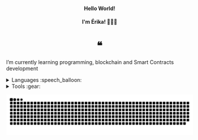 
<h4 align="center">Hello World!	</h4>
<h4 align="center">I'm Érika! 👩🏻‍💻</h4>
<h1 align="center">❝</h1>

<div align="">
I’m currently learning programming, blockchain and Smart Contracts development<p>
</div>

<details><summary>Languages :speech_balloon:</summary>

<p>

Python | Golang | JavaScript | Solidity   
:---------: |:---------: |:---------: |:---------: |
[.py](https://www.python.org/) |[.go](https://go.dev/) |[.js](https://developer.mozilla.org/en-US/docs/Web/) |[.sol](https://soliditylang.org/) 

</p>

</details>

<details><summary>Tools :gear:</summary>

<p>

######

* Editor
  - [VSCode](https://code.visualstudio.com/)</br >
* Runtime
  - [Node.js](https://nodejs.org/en/)</br >
    - [Express](https://expressjs.com/)</br >
    - [npm](https://www.npmjs.com/)</br >
* Sweet Tools (Smart Contracts)
  - [Truffle](https://trufflesuite.com/)</br >
    - [Ganache](https://trufflesuite.com/ganache/)</br >
* DB
  - [MongoDB](https://www.mongodb.com/)</br >
  - [PostgreeSQL](https://www.postgresql.org/)</br >
* Ethereum protocol
  - [Ethereum](https://geth.ethereum.org/)
  - [Web3.js](https://web3js.readthedocs.io/)
* [Git](https://www.postgresql.org/)

</p>

</details>

![](https://github.com/Platane/snk/raw/output/github-contribution-grid-snake.svg)


<!--

# O título maior
## O segundo maior título
###### O título menor

### Hi! 👋

**erikacls/erikacls** is a ✨ _special_ ✨ repository because its `README.md` (this file) appears on your GitHub profile.

Here are some ideas to get you started:

- 🔭 I’m currently working on ...
- 🌱 I’m currently learning ...
- 👯 I’m looking to collaborate on ...
- 🤔 I’m looking for help with ...
- 💬 Ask me about ...
- 📫 How to reach me: ...
- 😄 Pronouns: ...
- ⚡ Fun fact: ...

-->

